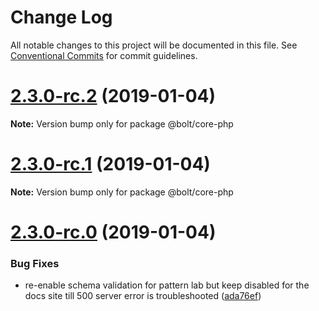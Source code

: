 # Change Log

All notable changes to this project will be documented in this file.
See [Conventional Commits](https://conventionalcommits.org) for commit guidelines.

# [2.3.0-rc.2](https://github.com/bolt-design-system/bolt/tree/master/packages/core-php/compare/v2.3.0-rc.1...v2.3.0-rc.2) (2019-01-04)

**Note:** Version bump only for package @bolt/core-php





# [2.3.0-rc.1](https://github.com/bolt-design-system/bolt/tree/master/packages/core-php/compare/vv2.3.0-rc.0...v2.3.0-rc.1) (2019-01-04)

**Note:** Version bump only for package @bolt/core-php





# [2.3.0-rc.0](https://github.com/bolt-design-system/bolt/tree/master/packages/core-php/compare/v2.2.1...v2.3.0-rc.0) (2019-01-04)


### Bug Fixes

* re-enable schema validation for pattern lab but keep disabled for the docs site till 500 server error is troubleshooted ([ada76ef](https://github.com/bolt-design-system/bolt/tree/master/packages/core-php/commit/ada76ef))

